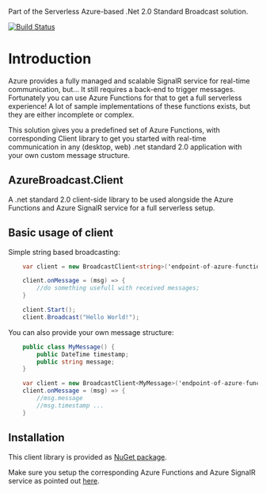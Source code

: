 Part of the Serverless Azure-based .Net 2.0 Standard Broadcast solution.

[![Build Status](https://dev.azure.com/bitfox/AzureBroadcast.Client/_apis/build/status/BuildPipeline%20AzureBroadcast.Client?branchName=master)](https://dev.azure.com/bitfox/AzureBroadcast.Client/_build/latest?definitionId=5&branchName=master)

# Introduction

Azure provides a fully managed and scalable SignalR service for real-time communication, but... It still requires a back-end to trigger messages. Fortunately you can use Azure Functions for that to get a full serverless experience! A lot of sample implementations of these functions exists, but they are either incomplete or complex. 

This solution gives you a predefined set of Azure Functions, with corresponding Client library to get you started with real-time communication in any (desktop, web) .net standard 2.0 application with your own custom message structure. 

## AzureBroadcast.Client
A .net standard 2.0 client-side library to be used alongside the Azure Functions and Azure SignalR service for a full serverless setup. 


## Basic usage of client

Simple string based broadcasting:

``` csharp
    var client = new BroadcastClient<string>('endpoint-of-azure-functions');

    client.onMessage = (msg) => { 
        //do something usefull with received messages;
    }

    client.Start();
    client.Broadcast("Hello World!");

```` 

You can also provide your own message structure:

``` csharp
    public class MyMessage() {
        public DateTime timestamp;
        public string message;
    }

    var client = new BroadcastClient<MyMessage>('endpoint-of-azure-functions');
    client.onMessage = (msg) => { 
        //msg.message
        //msg.timestamp ...
    }
```

## Installation

This client library is provided as [NuGet package](https://www.nuget.org/packages/Bitfox.AzureBroadcast.Client/).

Make sure you setup the corresponding Azure Functions and Azure SignalR service as pointed out [here](https://github.com/bitfox-git/azurebroadcast-functions).


